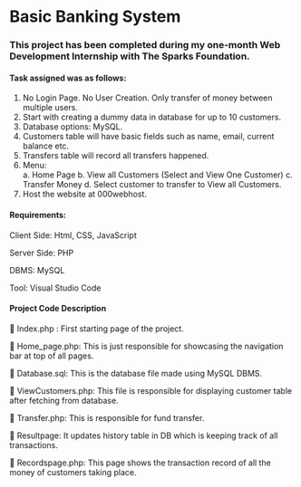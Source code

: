 # Basic Banking System

### This project has been completed during my one-month Web Development Internship with The Sparks Foundation.

#### Task assigned was as follows:

1.	No Login Page. No User Creation. Only transfer of money between multiple users.
2.	Start with creating a dummy data in database for up to 10 customers. 
3.	Database options: MySQL.
4.	Customers table will have basic fields such as name, email, current balance etc. 
5.	Transfers table will record all transfers happened.
6.	Menu:  
a.	Home Page 
b.	View all Customers (Select and View One Customer)
c.	Transfer Money 
d.	Select customer to transfer to View all Customers.
7.	Host the website at 000webhost.

#### Requirements:

Client Side: Html, CSS, JavaScript

Server Side: PHP

DBMS: MySQL

Tool: Visual Studio Code

#### Project Code Description

	Index.php : First starting page of the project.

	Home_page.php: This is just responsible for showcasing the navigation bar at top of all pages.

	Database.sql: This is the database file made using MySQL DBMS. 

	ViewCustomers.php: This file is responsible for displaying customer table after fetching from database.

	Transfer.php: This is responsible for fund transfer.

	Resultpage: It updates history table in DB which is keeping track of all transactions. 

	Recordspage.php: This page shows the transaction record of all the money of customers taking place.

